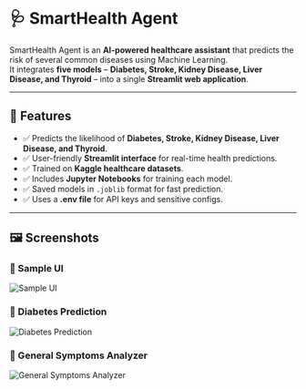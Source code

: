 # 🩺 SmartHealth Agent

SmartHealth Agent is an **AI-powered healthcare assistant** that predicts the risk of several common diseases using Machine Learning.  
It integrates **five models** – **Diabetes, Stroke, Kidney Disease, Liver Disease, and Thyroid** – into a single **Streamlit web application**.

---

## 🌟 Features

- ✅ Predicts the likelihood of **Diabetes, Stroke, Kidney Disease, Liver Disease, and Thyroid**.
- ✅ User-friendly **Streamlit interface** for real-time health predictions.
- ✅ Trained on **Kaggle healthcare datasets**.
- ✅ Includes **Jupyter Notebooks** for training each model.
- ✅ Saved models in `.joblib` format for fast prediction.
- ✅ Uses a **.env file** for API keys and sensitive configs.

---

## 🖼️ Screenshots

### 🔹 Sample UI

![Sample UI](image/sample_ui.png)

### 🔹 Diabetes Prediction
                    
![Diabetes Prediction](image/diabetes_prediction.png)

### 🔹 General Symptoms Analyzer
![General Symptoms Analyzer](image/general_symptoms_analyzer.png)
